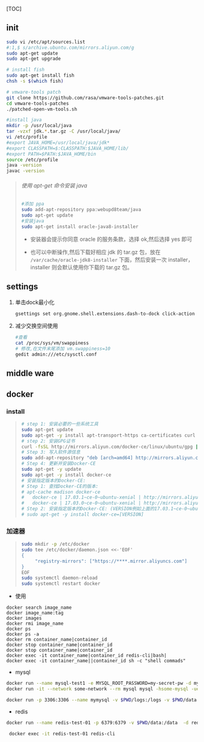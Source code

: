 [TOC]



## init

```bash
sudo vi /etc/apt/sources.list
#:1,$ s/archive.ubuntu.com/mirrors.aliyun.com/g
sudo apt-get update
sudo apt-get upgrade

# install fish
sudo apt-get install fish
chsh -s $(which fish)

# vmware-tools patch
git clone https://github.com/rasa/vmware-tools-patches.git
cd vmware-tools-patches
./patched-open-vm-tools.sh

#install java
mkdir -p /usr/local/java
tar -vzxf jdk.*.tar.gz -C /usr/local/java/
vi /etc/profile
#export JAVA_HOME=/usr/local/java/jdk*
#export CLASSPATH=$:CLASSPATH:$JAVA_HOME/lib/
#export PATH=$PATH:$JAVA_HOME/bin
source /etc/profile
java -version
javac -version
```

>###### 使用 apt-get 命令安装 java
>
>```bash
>#添加 ppa
>sudo add-apt-repository ppa:webupd8team/java
>sudo apt-get update
>#安装java
>sudo apt-get install oracle-java8-installer
>```
>
>- 安装器会提示你同意 oracle 的服务条款，选择 ok,然后选择 yes 即可
>
>- 也可以中断操作,然后下载好相应 jdk 的 tar.gz 包，放在 `/var/cache/oracle-jdk8-installer` 下面，然后安装一次 installer，installer 则会默认使用你下载的 tar.gz 包。



## settings

1. 单击dock最小化

   ```bash
   gsettings set org.gnome.shell.extensions.dash-to-dock click-action 'minimize'
   ```

2. 减少交换空间使用

   ```bash
   #查看
   cat /proc/sys/vm/swappiness
   # 修改,在文件末尾添加 vm.swappiness=10
   gedit admin:///etc/sysctl.conf
   ```

   

## middle ware



## docker

### install

>```bash
># step 1: 安装必要的一些系统工具
>sudo apt-get update
>sudo apt-get -y install apt-transport-https ca-certificates curl software-properties-common
># step 2: 安装GPG证书
>curl -fsSL http://mirrors.aliyun.com/docker-ce/linux/ubuntu/gpg | sudo apt-key add -
># Step 3: 写入软件源信息
>sudo add-apt-repository "deb [arch=amd64] http://mirrors.aliyun.com/docker-ce/linux/ubuntu $(lsb_release -cs) stable"
># Step 4: 更新并安装Docker-CE
>sudo apt-get -y update
>sudo apt-get -y install docker-ce
># 安装指定版本的Docker-CE:
># Step 1: 查找Docker-CE的版本:
># apt-cache madison docker-ce
>#   docker-ce | 17.03.1~ce-0~ubuntu-xenial | http://mirrors.aliyun.com/docker-ce/linux/ubuntu xenial/stable amd64 Packages
>#   docker-ce | 17.03.0~ce-0~ubuntu-xenial | http://mirrors.aliyun.com/docker-ce/linux/ubuntu xenial/stable amd64 Packages
># Step 2: 安装指定版本的Docker-CE: (VERSION例如上面的17.03.1~ce-0~ubuntu-xenial)
># sudo apt-get -y install docker-ce=[VERSION]
>```

### 加速器

>```bash
>sudo mkdir -p /etc/docker
>sudo tee /etc/docker/daemon.json <<-'EOF'
>{
>      "registry-mirrors": ["https://****.mirror.aliyuncs.com"]
>}
>EOF
>sudo systemctl daemon-reload
>sudo systemctl restart docker
>```



- 使用

```
docker search image_name
docker image_name:tag
docker images
docker rmi image_name
docker ps
docker ps -a
docker rm container_name|container_id
docker stop container_name|container_id
docker stop container_name|container_id
docker exec -it container_name|container_id redis-cli|bash|
docker exec -it container_name||container_id sh -c "shell commads"
```



- mysql

```bash
docker run --name mysql-test1 -e MYSQL_ROOT_PASSWORD=my-secret-pw -d mysql:tag
docker run -it --network some-network --rm mysql mysql -hsome-mysql -uexample-user -p

docker run -p 3306:3306 --name mymysql -v $PWD/logs:/logs -v $PWD/data:/var/lib/mysql -e MYSQL_ROOT_PASSWORD=123456 -d mysql:5.6
```



- redis

```bash
docker run --name redis-test-01 -p 6379:6379 -v $PWD/data:/data  -d redis redis-server --appendonly yes

 docker exec -it redis-test-01 redis-cli
```

